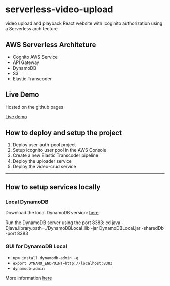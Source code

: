# serverless-video-upload

video upload and playback React website with Icoginito authorization using a Serverless architecture

## AWS Serverless Architeture
- Cognito AWS Service
- API Gateway
- DynamoDB
- S3
- Elastic Transcoder


## Live Demo
Hosted on the github pages

<a href="http://TomazJunior.github.io/serverless-video-upload/" target="_blank">Live demo</a>

## How to deploy and setup the project
1) Deploy user-auth-pool project
2) Setup icognito user pool in the AWS Console
3) Create a new Elastic Transcoder pipeline
4) Deploy the uploader service
5) Deploy the video-crud service

----------

## How to setup services locally

### Local DynamoDB
Download the local DynamoDB version: [here](https://docs.aws.amazon.com/amazondynamodb/latest/developerguide/DynamoDBLocal.DownloadingAndRunning.html)

Run the DynamoDB server using the port 8383: cd <path of local DynamoDB > java -Djava.library.path=./DynamoDBLocal_lib -jar DynamoDBLocal.jar -sharedDb -port 8383

### GUI for DynamoDB Local
- `npm install dynamodb-admin -g`
- `export DYNAMO_ENDPOINT=http://localhost:8383`
- `dynamodb-admin`

More information [here]([here](https://docs.aws.amazon.com/amazondynamodb/latest/developerguide/DynamoDBLocal.DownloadingAndRunning.html))
